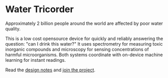 Water Tricorder
===============

Approximately 2 billion people around the world are affected by poor water
quality.

This is a low cost opensource device for quickly and reliably answering the question: "can I drink this water?" It uses spectrometry for measuring toxic inorganic compounds and microscopy for sensing concentrations of harmful microorganisms. Both systems coordinate with on-device machine learning for instant readings. 

Read the [design notes](DESIGN-NOTES.md) and [join the project](mailto:hello@graphitedesignlabs.com).
